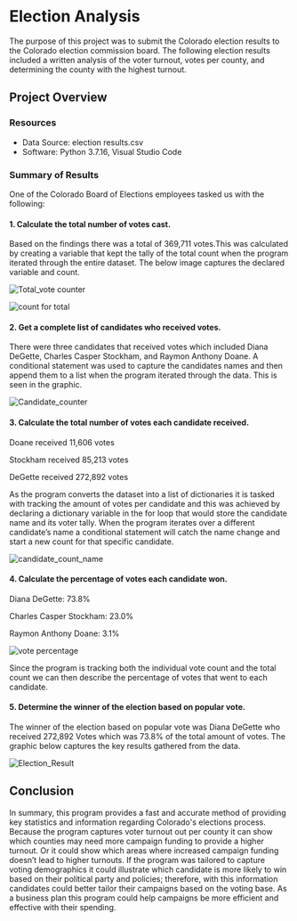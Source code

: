 # Election Analysis
 
The purpose of this project was to submit the Colorado election results to the Colorado election commission board. The following election results included a written analysis of the voter turnout, votes per county, and determining the county with the highest turnout. 

## Project Overview

### Resources
- Data Source: election results.csv
- Software: Python 3.7.16, Visual Studio Code

### Summary of Results

One of the Colorado Board of Elections employees tasked us with the following:

#### 1. Calculate the total number of votes cast.

Based on the findings there was a total of 369,711 votes.This was calculated by creating a variable that kept the tally of the total count when the program iterated through the entire dataset. The below image captures the declared variable and count.
     
![Total_vote counter](https://user-images.githubusercontent.com/112028534/193154560-4c6920e8-96f7-43e0-aed0-acccd398b56f.PNG)

![count for total](https://user-images.githubusercontent.com/112028534/193165879-f95fb949-a4c3-45ba-95ac-717dafc9015a.PNG)

#### 2. Get a complete list of candidates who received votes.

There were three candidates that received votes which included Diana DeGette, Charles Casper Stockham, and Raymon Anthony Doane. A conditional statement was used to capture the candidates names and then append them to a list when the program iterated through the data. This is seen in the graphic.

![Candidate_counter](https://user-images.githubusercontent.com/112028534/193155205-7dae8594-8c79-4725-b073-1b6907af6728.PNG)

#### 3. Calculate the total number of votes each candidate received.

Doane received 11,606 votes

Stockham received 85,213 votes

DeGette received 272,892 votes

As the program converts the dataset into a list of dictionaries it is tasked with tracking the amount of votes per candidate and this was achieved by declaring a dictionary variable in the for loop that would store the candidate name and its voter tally. When the program iterates over a different candidate’s name a conditional statement will catch the name change and start a new count for that specific candidate. 

![candidate_count_name](https://user-images.githubusercontent.com/112028534/193166296-01a6972a-41eb-453e-ab58-acb5f6a32caf.PNG)
     
#### 4. Calculate the percentage of votes each candidate won.

Diana DeGette: 73.8%

Charles Casper Stockham: 23.0%

Raymon Anthony Doane: 3.1%

![vote percentage](https://user-images.githubusercontent.com/112028534/193166400-951489f0-d20f-462a-bf93-bcec9f4e3921.PNG)

Since the program is tracking both the individual vote count and the total count we can then describe the percentage of votes that went to each candidate.
     
#### 5. Determine the winner of the election based on popular vote.

The winner of the election based on popular vote was Diana DeGette who received 272,892 Votes which was 73.8% of the total amount of votes. The graphic below captures the key results gathered from the data.

![Election_Result](https://user-images.githubusercontent.com/112028534/193153987-932d8836-073b-478f-9d1e-79f5614c0a49.PNG)
 
 ## Conclusion

In summary, this program provides a fast and accurate method of providing key statistics and information regarding Colorado's elections process. Because the program captures voter turnout out per county it can show which counties may need more campaign funding to provide a higher turnout. Or it could show which areas where increased campaign funding doesn’t lead to higher turnouts. If the program was tailored to capture voting demographics it could illustrate which candidate is more likely to win based on their political party and policies; therefore, with this information candidates could better tailor their campaigns based on the voting base. As a business plan this program could help campaigns be more efficient and effective with their spending. 
